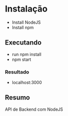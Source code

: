 # Instalação
  - Install NodeJS
  - Install npm
  
## Executando
  - run npm install 
  - npm start

### Resultado
  - localhost:3000

## Resumo
  API de Backend com NodeJS